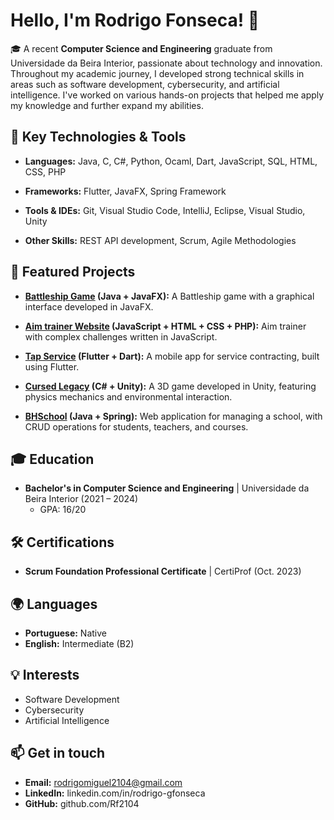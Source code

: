 # Hello, I'm Rodrigo Fonseca! 👋
🎓 A recent **Computer Science and Engineering** graduate from Universidade da Beira Interior, passionate about technology and innovation. Throughout my academic journey, I developed strong technical skills in areas such as software development, cybersecurity, and artificial intelligence. I've worked on various hands-on projects that helped me apply my knowledge and further expand my abilities.

## 🚀 Key Technologies & Tools
- **Languages:** Java, C, C#, Python, Ocaml, Dart, JavaScript, SQL, HTML, CSS, PHP

- **Frameworks:** Flutter, JavaFX, Spring Framework

- **Tools & IDEs:** Git, Visual Studio Code, IntelliJ, Eclipse, Visual Studio, Unity

- **Other Skills:** REST API development, Scrum, Agile Methodologies

## 💼 Featured Projects
- **[Battleship Game](https://github.com/Rf2104/Battleship-Game) (Java + JavaFX):** A Battleship game with a graphical interface developed in JavaFX.

- **[Aim trainer Website](https://github.com/Rf2104/Aim-Trainer) (JavaScript + HTML + CSS + PHP):** Aim trainer with complex challenges written in JavaScript.

- **[Tap Service](https://github.com/Rf2104/Tap-Service) (Flutter + Dart):** A mobile app for service contracting, built using Flutter.

- **[Cursed Legacy](https://github.com/Rf2104/CursedLegacy) (C# + Unity):** A 3D game developed in Unity, featuring physics mechanics and environmental interaction.

- **[BHSchool](https://github.com/Pereira3/BHSchool) (Java + Spring):** Web application for managing a school, with CRUD operations for students, teachers, and courses.

## 🎓 Education
- **Bachelor's in Computer Science and Engineering** | Universidade da Beira Interior (2021 – 2024)
  - GPA: 16/20

## 🛠️ Certifications
- **Scrum Foundation Professional Certificate** | CertiProf (Oct. 2023)

## 🌍 Languages
- **Portuguese:** Native
- **English:** Intermediate (B2)

## 💡 Interests
- Software Development
- Cybersecurity
- Artificial Intelligence

## 📫 Get in touch
- **Email:** rodrigomiguel2104@gmail.com
- **LinkedIn:** linkedin.com/in/rodrigo-gfonseca
- **GitHub:** github.com/Rf2104
